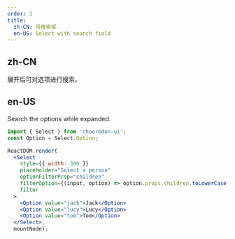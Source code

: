 ```yaml
---
order: 1
title:
  zh-CN: 带搜索框
  en-US: Select with search field
---
```


## zh-CN

展开后可对选项进行搜索。

## en-US

Search the options while expanded.

````jsx
import { Select } from 'choerodon-ui';
const Option = Select.Option;

ReactDOM.render(
  <Select
    style={{ width: 300 }}
    placeholder="Select a person"
    optionFilterProp="children"
    filterOption={(input, option) => option.props.children.toLowerCase().indexOf(input.toLowerCase()) >= 0}
    filter
  >
    <Option value="jack">Jack</Option>
    <Option value="lucy">Lucy</Option>
    <Option value="tom">Tom</Option>
  </Select>,
  mountNode);
````
